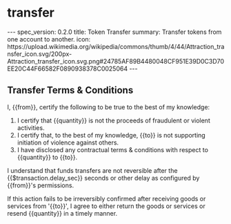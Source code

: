 <h1 class="contract">
   transfer
</h1>
---
spec_version: 0.2.0
title: Token Transfer
summary: Transfer tokens from one account to another.
icon: https://upload.wikimedia.org/wikipedia/commons/thumb/4/44/Attraction_transfer_icon.svg/200px-Attraction_transfer_icon.svg.png#24785AF89B4480048CF951E39D0C3D70EE20C44F66582F0890938378C0025064
---

## Transfer Terms & Conditions

I, {{from}}, certify the following to be true to the best of my knowledge:

1. I certify that {{quantity}} is not the proceeds of fraudulent or violent activities.
2. I certify that, to the best of my knowledge, {{to}} is not supporting initiation of violence against others.
3. I have disclosed any contractual terms & conditions with respect to {{quantity}} to {{to}}.

I understand that funds transfers are not reversible after the {{$transaction.delay_sec}} seconds or other delay as configured by {{from}}'s permissions.

If this action fails to be irreversibly confirmed after receiving goods or services from '{{to}}', I agree to either return the goods or services or resend {{quantity}} in a timely manner.
